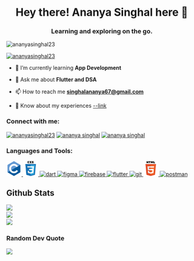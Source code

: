 <h1 align="center">Hey there! Ananya Singhal here 🌟</h1>
<h3 align="center">Learning and exploring on the go.</h3>

<p align="left"> <img src="https://komarev.com/ghpvc/?username=ananyasinghal23&label=Profile%20views&color=0e75b6&style=flat" alt="ananyasinghal23" /> </p>

<p align="left"> <a href="https://github.com/ryo-ma/github-profile-trophy"><img src="https://github-profile-trophy.vercel.app/?username=ananyasinghal23" alt="ananyasinghal23" /></a> </p>

- 🌱 I’m currently learning **App Development**

- 💬 Ask me about **Flutter and DSA**

- 📫 How to reach me **singhalananya67@gmail.com**

- 📄 Know about my experiences [--link](https://www.linkedin.com/in/ananyasinghaldev/)

<h3 align="left">Connect with me:</h3>
<p align="left">
<a href="https://linkedin.com/in/ananyasinghaldev" target="blank"><img align="center" src="https://raw.githubusercontent.com/rahuldkjain/github-profile-readme-generator/master/src/images/icons/Social/linked-in-alt.svg" alt="ananyasinghal23" height="30" width="40" /></a>
<a href="  " target="blank"><img align="center" src="https://cdn.jsdelivr.net/npm/simple-icons@3.1.0/icons/codechef.svg" alt="ananya singhal" height="30" width="40" /></a>
<a href=" " target="blank"><img align="center" src="https://raw.githubusercontent.com/rahuldkjain/github-profile-readme-generator/master/src/images/icons/Social/hackerrank.svg" alt="ananya singhal" height="30" width="40" /></a>
</p>

<h3 align="left">Languages and Tools:</h3>
<p align="left">
  <a href="https://www.cprogramming.com/" target="_blank" rel="noreferrer"> <img src="https://raw.githubusercontent.com/devicons/devicon/master/icons/c/c-original.svg" alt="c" width="40" height="40"/> </a>
  <a href="https://www.w3schools.com/css/" target="_blank" rel="noreferrer"> <img src="https://raw.githubusercontent.com/devicons/devicon/master/icons/css3/css3-original-wordmark.svg" alt="css3" width="40" height="40"/> </a>
  <a href="https://dart.dev" target="_blank" rel="noreferrer"> <img src="https://www.vectorlogo.zone/logos/dartlang/dartlang-icon.svg" alt="dart" width="40" height="40"/> </a> <a href="https://www.figma.com/" target="_blank" rel="noreferrer"> <img src="https://www.vectorlogo.zone/logos/figma/figma-icon.svg" alt="figma" width="40" height="40"/> </a>
  <a href="https://firebase.google.com/" target="_blank" rel="noreferrer"> <img src="https://www.vectorlogo.zone/logos/firebase/firebase-icon.svg" alt="firebase" width="40" height="40"/> </a>
  <a href="https://flutter.dev" target="_blank" rel="noreferrer"> <img src="https://www.vectorlogo.zone/logos/flutterio/flutterio-icon.svg" alt="flutter" width="40" height="40"/> </a>
  <a href="https://git-scm.com/" target="_blank" rel="noreferrer"> <img src="https://www.vectorlogo.zone/logos/git-scm/git-scm-icon.svg" alt="git" width="40" height="40"/> </a>
  <a href="https://www.w3.org/html/" target="_blank" rel="noreferrer"> <img src="https://raw.githubusercontent.com/devicons/devicon/master/icons/html5/html5-original-wordmark.svg" alt="html5" width="40" height="40"/> </a>
  <a href="https://postman.com" target="_blank" rel="noreferrer"> <img src="https://www.vectorlogo.zone/logos/getpostman/getpostman-icon.svg" alt="postman" width="40" height="40"/> </a> </p>

<!--
<p><img align="left" src="https://github-readme-stats.vercel.app/api/top-langs?username=ananyasinghal23&show_icons=true&locale=en&layout=compact" alt="ananyasinghal23" /></p>

<p>&nbsp;<img align="center" src="https://github-readme-stats.vercel.app/api?username=ananyasinghal23&show_icons=true&locale=en" alt="ananyasinghal23" /></p>

<p><img align="center" src="https://github-readme-streak-stats.herokuapp.com/?user=ananyasinghal23&" alt="ananyasinghal23" /></p>
-->
## Github Stats
![](https://github-readme-stats.vercel.app/api?username=ananyasinghal23&theme=onedark&hide_border=true&include_all_commits=false&count_private=true)<br/>
![](https://github-readme-streak-stats.herokuapp.com/?user=ananyasinghal23&theme=onedark&hide_border=true)<br/>
![](https://github-readme-stats.vercel.app/api/top-langs/?username=ananyasinghal23&theme=onedark&hide_border=true&include_all_commits=false&count_private=true&layout=compact)

### Random Dev Quote
![](https://quotes-github-readme.vercel.app/api?type=horizontal&theme=dark)

<!--
**AnanyaSinghal23/AnanyaSinghal23** is a ✨ _special_ ✨ repository because its `README.md` (this file) appears on your GitHub profile.

Here are some ideas to get you started:

- 🔭 I’m currently working on ...
- 🌱 I’m currently learning ...
- 👯 I’m looking to collaborate on ...
- 🤔 I’m looking for help with ...
- 💬 Ask me about ...
- 📫 How to reach me: ...
- 😄 Pronouns: ...
- ⚡ Fun fact: ...
-->

